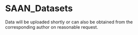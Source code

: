 # SAAN_Datasets
Data will be uploaded shortly or can also be obtained from the corresponding author on reasonable request.
